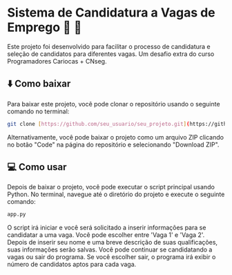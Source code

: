 # Sistema de Candidatura a Vagas de Emprego :briefcase: :office:

Este projeto foi desenvolvido para facilitar o processo de candidatura e seleção de candidatos para diferentes vagas. Um desafio extra do curso Programadores Cariocas + CNseg.

## :arrow_down: Como baixar

Para baixar este projeto, você pode clonar o repositório usando o seguinte comando no terminal:

```bash
git clone [https://github.com/seu_usuario/seu_projeto.git](https://github.com/eloisemf/curriculoChave)
```

Alternativamente, você pode baixar o projeto como um arquivo ZIP clicando no botão "Code" na página do repositório e selecionando "Download ZIP".

## :computer: Como usar

Depois de baixar o projeto, você pode executar o script principal usando Python. No terminal, navegue até o diretório do projeto e execute o seguinte comando:

```bash
app.py
```

O script irá iniciar e você será solicitado a inserir informações para se candidatar a uma vaga. Você pode escolher entre 'Vaga 1' e 'Vaga 2'. Depois de inserir seu nome e uma breve descrição de suas qualificações, suas informações serão salvas. Você pode continuar se candidatando a vagas ou sair do programa. Se você escolher sair, o programa irá exibir o número de candidatos aptos para cada vaga.

